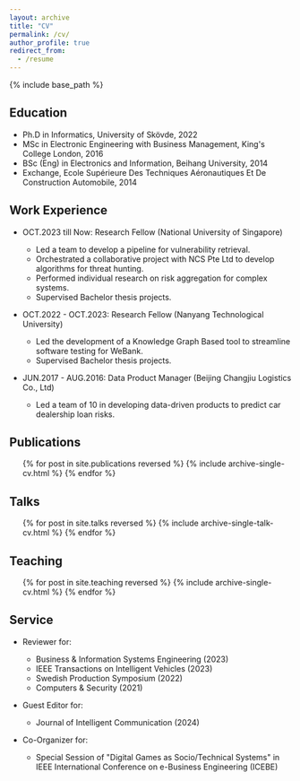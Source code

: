 ```yaml
---
layout: archive
title: "CV"
permalink: /cv/
author_profile: true
redirect_from:
  - /resume
---
```


{% include base_path %}

## Education
* Ph.D in Informatics, University of Skövde, 2022 
* MSc in Electronic Engineering with Business Management, King's College London, 2016
* BSc (Eng) in Electronics and Information, Beihang University, 2014
* Exchange, Ecole Supérieure Des Techniques Aéronautiques Et De Construction Automobile, 2014

## Work Experience
* OCT.2023 till Now: Research Fellow (National University of Singapore)
  * Led a team to develop a pipeline for vulnerability retrieval.
  * Orchestrated a collaborative project with NCS Pte Ltd to develop algorithms for threat hunting.
  * Performed individual research on risk aggregation for complex systems.
  * Supervised Bachelor thesis projects.

* OCT.2022 - OCT.2023: Research Fellow (Nanyang Technological University)
  * Led the development of a Knowledge Graph Based tool to streamline software testing for WeBank.
  * Supervised Bachelor thesis projects.

* JUN.2017 - AUG.2016: Data Product Manager (Beijing Changjiu Logistics Co., Ltd)
  * Led a team of 10 in developing data-driven products to predict car dealership loan risks.
  

## Publications
  <ul>{% for post in site.publications reversed %}
    {% include archive-single-cv.html %}
  {% endfor %}</ul>
  
## Talks
  <ul>{% for post in site.talks reversed %}
    {% include archive-single-talk-cv.html  %}
  {% endfor %}</ul>
  
## Teaching
  <ul>{% for post in site.teaching reversed %}
    {% include archive-single-cv.html %}
  {% endfor %}</ul>
  
## Service 
* Reviewer for:
  * Business & Information Systems Engineering (2023)
  * IEEE Transactions on Intelligent Vehicles (2023)
  * Swedish Production Symposium (2022)
  * Computers & Security (2021)

* Guest Editor for:
  * Journal of Intelligent Communication (2024)
 
* Co-Organizer for:
  * Special Session of "Digital Games as Socio/Technical Systems" in  IEEE International Conference on e-Business Engineering (ICEBE)
